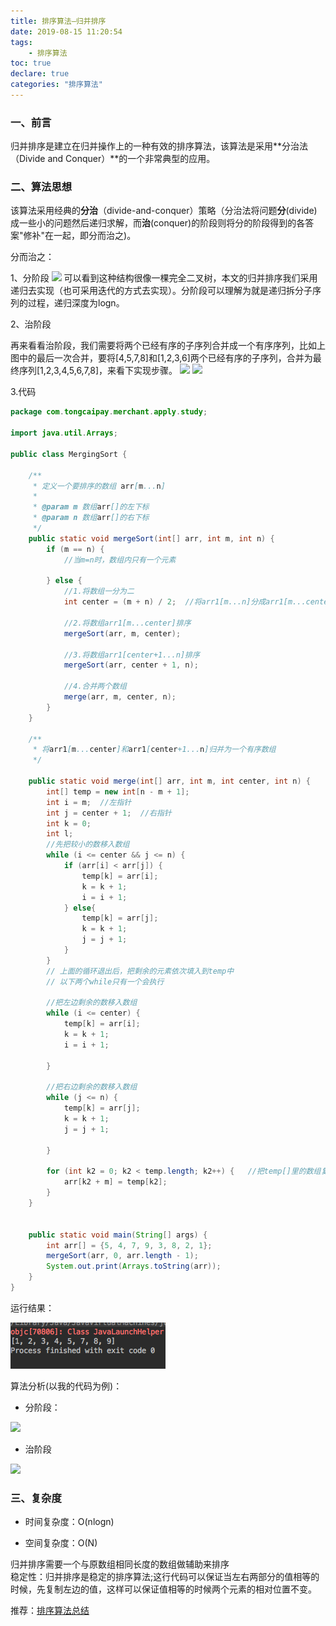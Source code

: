 ```yaml
---
title: 排序算法—归并排序
date: 2019-08-15 11:20:54
tags:
	- 排序算法
toc: true
declare: true
categories: "排序算法"
---
```

### 一、前言
归并排序是建立在归并操作上的一种有效的排序算法，该算法是采用**分治法（Divide and Conquer）**的一个非常典型的应用。
<!--more-->

### 二、算法思想
该算法采用经典的**分治**（divide-and-conquer）策略（分治法将问题**分**(divide)成一些小的问题然后递归求解，而**治**(conquer)的阶段则将分的阶段得到的各答案"修补"在一起，即分而治之)。

分而治之：

1、分阶段
![](https://cuijiahua.com/wp-content/uploads/2018/01/algorithm_7_1.png)
可以看到这种结构很像一棵完全二叉树，本文的归并排序我们采用递归去实现（也可采用迭代的方式去实现）。分阶段可以理解为就是递归拆分子序列的过程，递归深度为logn。

2、治阶段

再来看看治阶段，我们需要将两个已经有序的子序列合并成一个有序序列，比如上图中的最后一次合并，要将[4,5,7,8]和[1,2,3,6]两个已经有序的子序列，合并为最终序列[1,2,3,4,5,6,7,8]，来看下实现步骤。
![](https://cuijiahua.com/wp-content/uploads/2018/01/algorithm_7_2.png)
![](https://cuijiahua.com/wp-content/uploads/2018/01/algorithm_7_3.png)

3.代码

```java
package com.tongcaipay.merchant.apply.study;

import java.util.Arrays;

public class MergingSort {

    /**
     * 定义一个要排序的数组 arr[m...n]
     *
     * @param m 数组arr[]的左下标
     * @param n 数组arr[]的右下标
     */
    public static void mergeSort(int[] arr, int m, int n) {
        if (m == n) {
            //当m=n时，数组内只有一个元素

        } else {
            //1.将数组一分为二
            int center = (m + n) / 2;  //将arr1[m...n]分成arr1[m...center]和arr1[center+1...n]

            //2.将数组arr1[m...center]排序
            mergeSort(arr, m, center);

            //3.将数组arr1[center+1...n]排序
            mergeSort(arr, center + 1, n);

            //4.合并两个数组
            merge(arr, m, center, n);
        }
    }

    /**
     * 将arr1[m...center]和arr1[center+1...n]归并为一个有序数组
     */

    public static void merge(int[] arr, int m, int center, int n) {
        int[] temp = new int[n - m + 1];
        int i = m;  //左指针
        int j = center + 1;  //右指针
        int k = 0;
        int l;
        //先把较小的数移入数组
        while (i <= center && j <= n) {
            if (arr[i] < arr[j]) {
                temp[k] = arr[i];
                k = k + 1;
                i = i + 1;
            } else{
                temp[k] = arr[j];
                k = k + 1;
                j = j + 1;
            }
        }
        // 上面的循环退出后，把剩余的元素依次填入到temp中
        // 以下两个while只有一个会执行
      
        //把左边剩余的数移入数组
        while (i <= center) {
            temp[k] = arr[i];
            k = k + 1;
            i = i + 1;

        }

        //把右边剩余的数移入数组
        while (j <= n) {
            temp[k] = arr[j];
            k = k + 1;
            j = j + 1;

        }

        for (int k2 = 0; k2 < temp.length; k2++) {   //把temp[]里的数组复制到arr[]里
            arr[k2 + m] = temp[k2];
        }
    }


    public static void main(String[] args) {
        int arr[] = {5, 4, 7, 9, 3, 8, 2, 1};
        mergeSort(arr, 0, arr.length - 1);
        System.out.print(Arrays.toString(arr));
    }
}


```
运行结果：

![1](page-4/1.png)

算法分析(以我的代码为例)：

* 分阶段：

![](https://upload-images.jianshu.io/upload_images/7789414-b410a7c0fea50eba.png)


* 治阶段

![](https://upload-images.jianshu.io/upload_images/7789414-4b8f4cb3cb5f0a9f.png)

### 三、复杂度

* 时间复杂度：O(nlogn)

* 空间复杂度：O(N)

归并排序需要一个与原数组相同长度的数组做辅助来排序    
稳定性：归并排序是稳定的排序算法;这行代码可以保证当左右两部分的值相等的时候，先复制左边的值，这样可以保证值相等的时候两个元素的相对位置不变。

推荐：[排序算法总结](https://www.runoob.com/w3cnote/sort-algorithm-summary.html)